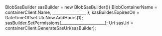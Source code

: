 BlobSasBuilder sasBuilder = new BlobSasBuilder(){ BlobContainerName = containerClient.Name, _________________ };
sasBuilder.ExpiresOn = DateTimeOffset.UtcNow.AddHours(1);
sasBuilder.SetPermissions(______________________);
Uri sasUri = containerClient.GenerateSasUri(sasBuilder);